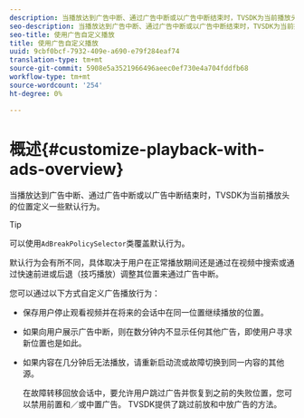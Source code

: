 ```yaml
---
description: 当播放达到广告中断、通过广告中断或以广告中断结束时，TVSDK为当前播放头的位置定义一些默认行为。
seo-description: 当播放达到广告中断、通过广告中断或以广告中断结束时，TVSDK为当前播放头的位置定义一些默认行为。
seo-title: 使用广告自定义播放
title: 使用广告自定义播放
uuid: 9cbf0bcf-7932-409e-a690-e79f284eaf74
translation-type: tm+mt
source-git-commit: 5908e5a3521966496aeec0ef730e4a704fddfb68
workflow-type: tm+mt
source-wordcount: '254'
ht-degree: 0%

---
```



# 概述{#customize-playback-with-ads-overview}

当播放达到广告中断、通过广告中断或以广告中断结束时，TVSDK为当前播放头的位置定义一些默认行为。

>[!TIP]
>
>可以使用`AdBreakPolicySelector`类覆盖默认行为。

默认行为会有所不同，具体取决于用户在正常播放期间还是通过在视频中搜索或通过快速前进或后退（技巧播放）调整其位置来通过广告中断。

您可以通过以下方式自定义广告播放行为：

* 保存用户停止观看视频并在将来的会话中在同一位置继续播放的位置。
* 如果向用户展示广告中断，则在数分钟内不显示任何其他广告，即使用户寻求新位置也是如此。
* 如果内容在几分钟后无法播放，请重新启动流或故障切换到同一内容的其他源。

   在故障转移回放会话中，要允许用户跳过广告并恢复到之前的失败位置，您可以禁用前置和／或中置广告。 TVSDK提供了跳过前放和中放广告的方法。